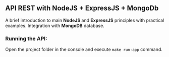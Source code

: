 ## API REST with NodeJS + ExpressJS + MongoDb

A brief introduction to main **NodeJS** and **ExpressJS** principles with practical examples. Integration with **MongoDB** database.

### Running the API:

Open the project folder in the console and execute `make run-app` command.